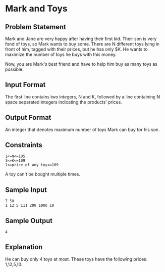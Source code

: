 # Mark and Toys

## Problem Statement

Mark and Jane are very happy after having their first kid. Their son is very fond of toys, so Mark wants to buy some. There are N different toys lying in front of him, tagged with their prices, but he has only $K. He wants to maximize the number of toys he buys with this money.

Now, you are Mark's best friend and have to help him buy as many toys as possible.

## Input Format
The first line contains two integers, N and K, followed by a line containing N space separated integers indicating the products' prices.

## Output Format
An integer that denotes maximum number of toys Mark can buy for his son.

## Constraints
```
1<=N<=105
1<=K<=109
1<=price of any toy<=109
```
A toy can't be bought multiple times.

## Sample Input
```
7 50
1 12 5 111 200 1000 10
```
## Sample Output
```
4
```
## Explanation

He can buy only 4 toys at most. These toys have the following prices: 1,12,5,10.
